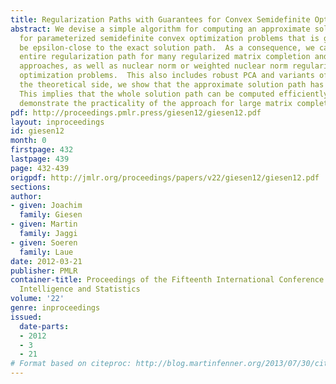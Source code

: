 ```yaml
---
title: Regularization Paths with Guarantees for Convex Semidefinite Optimization
abstract: We devise a simple algorithm for computing an approximate solution path
  for parameterized semidefinite convex optimization problems that is guaranteed to
  be epsilon-close to the exact solution path.  As a consequence, we can compute the
  entire regularization path for many regularized matrix completion and factorization
  approaches, as well as nuclear norm or weighted nuclear norm regularized convex
  optimization problems.  This also includes robust PCA and variants of sparse PCA.  On
  the theoretical side, we show that the approximate solution path has low complexity.
  This implies that the whole solution path can be computed efficiently. Our experiments
  demonstrate the practicality of the approach for large matrix completion problems.
pdf: http://proceedings.pmlr.press/giesen12/giesen12.pdf
layout: inproceedings
id: giesen12
month: 0
firstpage: 432
lastpage: 439
page: 432-439
origpdf: http://jmlr.org/proceedings/papers/v22/giesen12/giesen12.pdf
sections: 
author:
- given: Joachim
  family: Giesen
- given: Martin
  family: Jaggi
- given: Soeren
  family: Laue
date: 2012-03-21
publisher: PMLR
container-title: Proceedings of the Fifteenth International Conference on Artificial
  Intelligence and Statistics
volume: '22'
genre: inproceedings
issued:
  date-parts:
  - 2012
  - 3
  - 21
# Format based on citeproc: http://blog.martinfenner.org/2013/07/30/citeproc-yaml-for-bibliographies/
---
```

